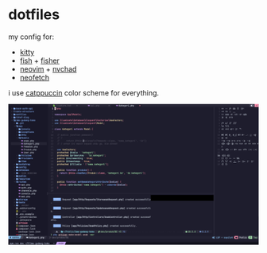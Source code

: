 # dotfiles

my config for:
- [kitty](https://github.com/kovidgoyal/kitty)
- [fish](https://github.com/fish-shell/fish-shell) + [fisher](https://github.com/jorgebucaran/fisher)
- [neovim](https://github.com/neovim/neovim) + [nvchad](https://github.com/NvChad/NvChad)
- [neofetch](https://github.com/dylanaraps/neofetch)

i use [catppuccin](https://github.com/catppuccin/catppuccin) color scheme for everything.

![](https://raw.githubusercontent.com/fzhnf/dotfiles/main/Pasted%20image%2020230807121821.png)

